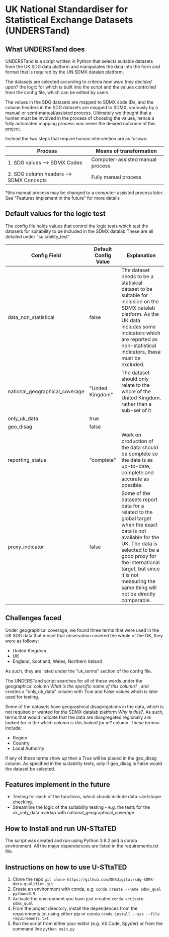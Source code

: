 # UK National Standardiser for Statistical Exchange Datasets (UNDERSTand)

## What UNDERSTand does

UNDERSTand is a script written in Python that selects suitable datasets from the UK SDG data platform and manipulates the data into the form and format that is required by the UN SDMX datalab platform. 

The datasets are selected according to criteria *how were they decided upon?* the logic for which is built into the script and the values controlled from the config file, which can be edited by users. 

The values in the SDG datasets are mapped to SDMX code IDs, and the column headers in the SDG datasets are mapped to SDMX, variously by a manual or semi-manual/assisted process. Ultimately we thought that a human must be involved in the process of choosing the values, hence a fully automated mapping process was never the desired outcome of this project. 

Instead the two steps that require human intervention are as follows:


| Process                                 | Means of transformation          |
|-----------------------------------------|----------------------------------|
| 1. SDG values --> SDMX Codes            | Computer-assisted manual process |
| 2. SDG column headers --> SDMX Concepts | Fully manual process             |

*this manual process may be changed to a computer-assisted process later. See "Features implement in the future" for more details

## Default values for the logic test

The config file holds values that control the logic tests which test the datasets for suitability to be included in the SDMX datalab
These are all detailed under "suitability_test". 

| Config Field                   | Default Config Value | Explanation                                                                                                                                                                                                                                                               |
|--------------------------------|----------------------|---------------------------------------------------------------------------------------------------------------------------------------------------------------------------------------------------------------------------------------------------------------------------|
| data_non_statistical           | false                | The dataset needs to be a statisical dataset to be suitable for inclusion on the SDMX datalab platform. As the UK data includes some indicators which are reported as non-statistical indicators, these must be excluded.                                                 |
| national_geographical_coverage | "United Kingdom"     | The dataset should only relate to the whole of the United Kingdom, rather than a sub-set of it                                                                                                                                                                            |
| only_uk_data                   | true                 |                                                                                                                                                                                                                                                                           |
| geo_disag                      | false                |                                                                                                                                                                                                                                                                           |
| reporting_status               | "complete"           | Work on production of the data should be complete so the data is as up-to-date, complete and accurate as possible.                                                                                                                                                        |
| proxy_indicator                | false                | Some of the datasets report data for a related to the global target when the exact data is not available for the UK. The data is selected to be a good proxy for the international target, but since it is not measuring the same thing will not be directly comparable.  |


## Challenges faced

Under geographical coverage, we found three terms that were used in the UK SDG data that meant that observation covered the whole of the UK, they were as follows:

  - United Kingdom
  - UK
  - England, Scotland, Wales, Northern Ireland

As such, they are listed under the "uk_terms" section of the config file. 

The UNDERSTand script searches for all of these words under the geographical column *What is the specific name of this column?* , and creates a "only_uk_data" column with True and False values which is later used for testing. 

Some of the datasets have geographical disagregations in the data, which is not required or wanted for the SDMX datalab platform *Why is this?*. As such, terms that would indicate that the data are disagregated regionally are looked for in the *which column is this looked for in?* column. These termns include:
  - Region
  - Country
  - Local Authority

If any of these terms show up then a True will be placed in the geo_disag column. As specified in the suitability tests, only if geo_disag is False would the dataset be selected. 

## Features implement in the future

- Testing for each of the functions, which should include data size/shape checking.
- Streamline the logic of the suitability testing - e.g. the tests for the uk_only_data overlap with national_geographical_coverage.

## How to Install and run UN-STtaTED

The script was created and run using Python 3.9.2 and a conda environment. All the major dependencies are listed in the requirements.txt file.

## Instructions on how to use U-STtaTED

1) Clone the repo
`git clone https://github.com/ONSdigital/sdg-SDMX-data-qualifier.git `
2) Create an environment with conda, e.g.
`conda create --name sdmx_qual python=3.9`
3) Activate the environment you have just created
`conda activate sdmx_qual`
3) From the project directory, install the dependences from the requirements.txt using either pip or conda
`conda install --yes --file requirements.txt`
5) Run the script from either your editor (e.g. VS Code, Spyder) or from the command line
`python main.py`
